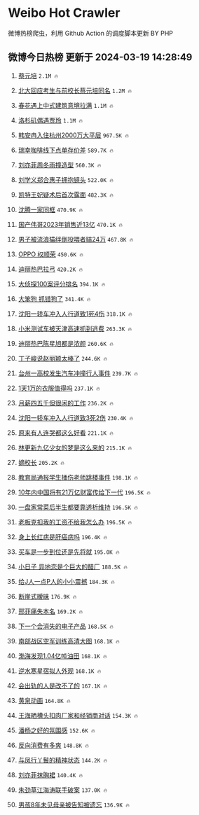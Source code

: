 # Weibo Hot Crawler 



微博热榜爬虫，利用 Github Action 的调度脚本更新 BY PHP 


## 微博今日热榜 更新于 2024-03-19 14:28:49 
1. [蔡元培](https://s.weibo.com/weibo?q=%E8%94%A1%E5%85%83%E5%9F%B9&t=31&band_rank=1&Refer=top) `2.1M 🔥` 

1. [北大回应考生与前校长蔡元培同名](https://s.weibo.com/weibo?q=%23%E5%8C%97%E5%A4%A7%E5%9B%9E%E5%BA%94%E8%80%83%E7%94%9F%E4%B8%8E%E5%89%8D%E6%A0%A1%E9%95%BF%E8%94%A1%E5%85%83%E5%9F%B9%E5%90%8C%E5%90%8D%23&t=31&band_rank=2&Refer=top) `1.2M 🔥` 

1. [春花遇上中式建筑意境拉满](https://s.weibo.com/weibo?q=%23%E6%98%A5%E8%8A%B1%E9%81%87%E4%B8%8A%E4%B8%AD%E5%BC%8F%E5%BB%BA%E7%AD%91%E6%84%8F%E5%A2%83%E6%8B%89%E6%BB%A1%23&t=31&band_rank=3&Refer=top) `1.1M 🔥` 

1. [洛杉矶偶遇贾玲](https://s.weibo.com/weibo?q=%23%E6%B4%9B%E6%9D%89%E7%9F%B6%E5%81%B6%E9%81%87%E8%B4%BE%E7%8E%B2%23&t=31&band_rank=4&Refer=top) `1.1M 🔥` 

1. [韩安冉入住杭州2000万大平层](https://s.weibo.com/weibo?q=%23%E9%9F%A9%E5%AE%89%E5%86%89%E5%85%A5%E4%BD%8F%E6%9D%AD%E5%B7%9E2000%E4%B8%87%E5%A4%A7%E5%B9%B3%E5%B1%82%23&t=31&band_rank=5&Refer=top) `967.5K 🔥` 

1. [瑞幸咖啡线下点单存价差](https://s.weibo.com/weibo?q=%23%E7%91%9E%E5%B9%B8%E5%92%96%E5%95%A1%E7%BA%BF%E4%B8%8B%E7%82%B9%E5%8D%95%E5%AD%98%E4%BB%B7%E5%B7%AE%23&t=31&band_rank=6&Refer=top) `589.7K 🔥` 

1. [刘亦菲周冬雨撞造型](https://s.weibo.com/weibo?q=%23%E5%88%98%E4%BA%A6%E8%8F%B2%E5%91%A8%E5%86%AC%E9%9B%A8%E6%92%9E%E9%80%A0%E5%9E%8B%23&t=31&band_rank=7&Refer=top) `560.3K 🔥` 

1. [刘学义郑合惠子拥抱镜头](https://s.weibo.com/weibo?q=%23%E5%88%98%E5%AD%A6%E4%B9%89%E9%83%91%E5%90%88%E6%83%A0%E5%AD%90%E6%8B%A5%E6%8A%B1%E9%95%9C%E5%A4%B4%23&t=31&band_rank=8&Refer=top) `522.0K 🔥` 

1. [凯特王妃疑术后首次露面](https://s.weibo.com/weibo?q=%23%E5%87%AF%E7%89%B9%E7%8E%8B%E5%A6%83%E7%96%91%E6%9C%AF%E5%90%8E%E9%A6%96%E6%AC%A1%E9%9C%B2%E9%9D%A2%23&t=31&band_rank=9&Refer=top) `482.3K 🔥` 

1. [沈腾一家同框](https://s.weibo.com/weibo?q=%23%E6%B2%88%E8%85%BE%E4%B8%80%E5%AE%B6%E5%90%8C%E6%A1%86%23&t=31&band_rank=10&Refer=top) `470.9K 🔥` 

1. [国产伟哥2023年销售近13亿](https://s.weibo.com/weibo?q=%23%E5%9B%BD%E4%BA%A7%E4%BC%9F%E5%93%A52023%E5%B9%B4%E9%94%80%E5%94%AE%E8%BF%9113%E4%BA%BF%23&t=31&band_rank=11&Refer=top) `470.1K 🔥` 

1. [男子被流浪猫绊倒投喂者赔24万](https://s.weibo.com/weibo?q=%23%E7%94%B7%E5%AD%90%E8%A2%AB%E6%B5%81%E6%B5%AA%E7%8C%AB%E7%BB%8A%E5%80%92%E6%8A%95%E5%96%82%E8%80%85%E8%B5%9424%E4%B8%87%23&t=31&band_rank=12&Refer=top) `467.8K 🔥` 

1. [OPPO 权顺荣](https://s.weibo.com/weibo?q=OPPO%20%E6%9D%83%E9%A1%BA%E8%8D%A3&t=31&band_rank=13&Refer=top) `450.6K 🔥` 

1. [迪丽热巴拉弓](https://s.weibo.com/weibo?q=%23%E8%BF%AA%E4%B8%BD%E7%83%AD%E5%B7%B4%E6%8B%89%E5%BC%93%23&t=31&band_rank=14&Refer=top) `420.2K 🔥` 

1. [大侦探100案评分排名](https://s.weibo.com/weibo?q=%E5%A4%A7%E4%BE%A6%E6%8E%A2100%E6%A1%88%E8%AF%84%E5%88%86%E6%8E%92%E5%90%8D&t=31&band_rank=15&Refer=top) `394.1K 🔥` 

1. [大笨狗 抓错狗了](https://s.weibo.com/weibo?q=%E5%A4%A7%E7%AC%A8%E7%8B%97%20%E6%8A%93%E9%94%99%E7%8B%97%E4%BA%86&t=31&band_rank=16&Refer=top) `341.4K 🔥` 

1. [沈阳一轿车冲入人行道致1死4伤](https://s.weibo.com/weibo?q=%23%E6%B2%88%E9%98%B3%E4%B8%80%E8%BD%BF%E8%BD%A6%E5%86%B2%E5%85%A5%E4%BA%BA%E8%A1%8C%E9%81%93%E8%87%B41%E6%AD%BB4%E4%BC%A4%23&t=31&band_rank=17&Refer=top) `318.1K 🔥` 

1. [小米测试车被天津高速抓到逃费](https://s.weibo.com/weibo?q=%23%E5%B0%8F%E7%B1%B3%E6%B5%8B%E8%AF%95%E8%BD%A6%E8%A2%AB%E5%A4%A9%E6%B4%A5%E9%AB%98%E9%80%9F%E6%8A%93%E5%88%B0%E9%80%83%E8%B4%B9%23&t=31&band_rank=18&Refer=top) `263.3K 🔥` 

1. [迪丽热巴陈星旭都是浓颜](https://s.weibo.com/weibo?q=%23%E8%BF%AA%E4%B8%BD%E7%83%AD%E5%B7%B4%E9%99%88%E6%98%9F%E6%97%AD%E9%83%BD%E6%98%AF%E6%B5%93%E9%A2%9C%23&t=31&band_rank=19&Refer=top) `260.6K 🔥` 

1. [丁子峻说赵丽颖太棒了](https://s.weibo.com/weibo?q=%23%E4%B8%81%E5%AD%90%E5%B3%BB%E8%AF%B4%E8%B5%B5%E4%B8%BD%E9%A2%96%E5%A4%AA%E6%A3%92%E4%BA%86%23&t=31&band_rank=20&Refer=top) `244.6K 🔥` 

1. [台州一高校发生汽车冲撞行人事件](https://s.weibo.com/weibo?q=%23%E5%8F%B0%E5%B7%9E%E4%B8%80%E9%AB%98%E6%A0%A1%E5%8F%91%E7%94%9F%E6%B1%BD%E8%BD%A6%E5%86%B2%E6%92%9E%E8%A1%8C%E4%BA%BA%E4%BA%8B%E4%BB%B6%23&t=31&band_rank=21&Refer=top) `239.7K 🔥` 

1. [1天1万的衣服值得吗](https://s.weibo.com/weibo?q=%231%E5%A4%A91%E4%B8%87%E7%9A%84%E8%A1%A3%E6%9C%8D%E5%80%BC%E5%BE%97%E5%90%97%23&t=31&band_rank=22&Refer=top) `237.1K 🔥` 

1. [月薪四五千但很闲的工作](https://s.weibo.com/weibo?q=%23%E6%9C%88%E8%96%AA%E5%9B%9B%E4%BA%94%E5%8D%83%E4%BD%86%E5%BE%88%E9%97%B2%E7%9A%84%E5%B7%A5%E4%BD%9C%23&t=31&band_rank=23&Refer=top) `236.2K 🔥` 

1. [沈阳一轿车冲入人行道致3死2伤](https://s.weibo.com/weibo?q=%23%E6%B2%88%E9%98%B3%E4%B8%80%E8%BD%BF%E8%BD%A6%E5%86%B2%E5%85%A5%E4%BA%BA%E8%A1%8C%E9%81%93%E8%87%B43%E6%AD%BB2%E4%BC%A4%23&t=31&band_rank=24&Refer=top) `230.4K 🔥` 

1. [原来有人连哭都这么好看](https://s.weibo.com/weibo?q=%E5%8E%9F%E6%9D%A5%E6%9C%89%E4%BA%BA%E8%BF%9E%E5%93%AD%E9%83%BD%E8%BF%99%E4%B9%88%E5%A5%BD%E7%9C%8B&t=31&band_rank=25&Refer=top) `221.1K 🔥` 

1. [林更新九亿少女的梦是这么来的](https://s.weibo.com/weibo?q=%23%E6%9E%97%E6%9B%B4%E6%96%B0%E4%B9%9D%E4%BA%BF%E5%B0%91%E5%A5%B3%E7%9A%84%E6%A2%A6%E6%98%AF%E8%BF%99%E4%B9%88%E6%9D%A5%E7%9A%84%23&t=31&band_rank=26&Refer=top) `215.1K 🔥` 

1. [嫡校长](https://s.weibo.com/weibo?q=%E5%AB%A1%E6%A0%A1%E9%95%BF&t=31&band_rank=27&Refer=top) `205.2K 🔥` 

1. [教育局通报学生捅伤老师跳楼事件](https://s.weibo.com/weibo?q=%23%E6%95%99%E8%82%B2%E5%B1%80%E9%80%9A%E6%8A%A5%E5%AD%A6%E7%94%9F%E6%8D%85%E4%BC%A4%E8%80%81%E5%B8%88%E8%B7%B3%E6%A5%BC%E4%BA%8B%E4%BB%B6%23&t=31&band_rank=28&Refer=top) `198.1K 🔥` 

1. [10年内中国将有21万亿财富传给下一代](https://s.weibo.com/weibo?q=%2310%E5%B9%B4%E5%86%85%E4%B8%AD%E5%9B%BD%E5%B0%86%E6%9C%8921%E4%B8%87%E4%BA%BF%E8%B4%A2%E5%AF%8C%E4%BC%A0%E7%BB%99%E4%B8%8B%E4%B8%80%E4%BB%A3%23&t=31&band_rank=29&Refer=top) `196.5K 🔥` 

1. [一盘家常菜后半生都要靠透析维持](https://s.weibo.com/weibo?q=%23%E4%B8%80%E7%9B%98%E5%AE%B6%E5%B8%B8%E8%8F%9C%E5%90%8E%E5%8D%8A%E7%94%9F%E9%83%BD%E8%A6%81%E9%9D%A0%E9%80%8F%E6%9E%90%E7%BB%B4%E6%8C%81%23&t=31&band_rank=30&Refer=top) `196.5K 🔥` 

1. [老板克扣我的工资不给我怎么办](https://s.weibo.com/weibo?q=%23%E8%80%81%E6%9D%BF%E5%85%8B%E6%89%A3%E6%88%91%E7%9A%84%E5%B7%A5%E8%B5%84%E4%B8%8D%E7%BB%99%E6%88%91%E6%80%8E%E4%B9%88%E5%8A%9E%23&t=31&band_rank=31&Refer=top) `196.5K 🔥` 

1. [身上长红痣是肝癌痣吗](https://s.weibo.com/weibo?q=%23%E8%BA%AB%E4%B8%8A%E9%95%BF%E7%BA%A2%E7%97%A3%E6%98%AF%E8%82%9D%E7%99%8C%E7%97%A3%E5%90%97%23&t=31&band_rank=32&Refer=top) `196.4K 🔥` 

1. [买车是一步到位还是先将就](https://s.weibo.com/weibo?q=%23%E4%B9%B0%E8%BD%A6%E6%98%AF%E4%B8%80%E6%AD%A5%E5%88%B0%E4%BD%8D%E8%BF%98%E6%98%AF%E5%85%88%E5%B0%86%E5%B0%B1%23&t=31&band_rank=33&Refer=top) `195.0K 🔥` 

1. [小日子 异地恋是个巨大的醋厂](https://s.weibo.com/weibo?q=%E5%B0%8F%E6%97%A5%E5%AD%90%20%E5%BC%82%E5%9C%B0%E6%81%8B%E6%98%AF%E4%B8%AA%E5%B7%A8%E5%A4%A7%E7%9A%84%E9%86%8B%E5%8E%82&t=31&band_rank=34&Refer=top) `188.5K 🔥` 

1. [给J人一点P人的小小震撼](https://s.weibo.com/weibo?q=%23%E7%BB%99J%E4%BA%BA%E4%B8%80%E7%82%B9P%E4%BA%BA%E7%9A%84%E5%B0%8F%E5%B0%8F%E9%9C%87%E6%92%BC%23&t=31&band_rank=35&Refer=top) `184.3K 🔥` 

1. [断崖式暧昧](https://s.weibo.com/weibo?q=%E6%96%AD%E5%B4%96%E5%BC%8F%E6%9A%A7%E6%98%A7&t=31&band_rank=36&Refer=top) `176.9K 🔥` 

1. [邢菲痛失本名](https://s.weibo.com/weibo?q=%E9%82%A2%E8%8F%B2%E7%97%9B%E5%A4%B1%E6%9C%AC%E5%90%8D&t=31&band_rank=37&Refer=top) `169.2K 🔥` 

1. [下一个会消失的电子产品](https://s.weibo.com/weibo?q=%23%E4%B8%8B%E4%B8%80%E4%B8%AA%E4%BC%9A%E6%B6%88%E5%A4%B1%E7%9A%84%E7%94%B5%E5%AD%90%E4%BA%A7%E5%93%81%23&t=31&band_rank=38&Refer=top) `168.5K 🔥` 

1. [南部战区空军训练高清大图](https://s.weibo.com/weibo?q=%23%E5%8D%97%E9%83%A8%E6%88%98%E5%8C%BA%E7%A9%BA%E5%86%9B%E8%AE%AD%E7%BB%83%E9%AB%98%E6%B8%85%E5%A4%A7%E5%9B%BE%23&t=31&band_rank=39&Refer=top) `168.1K 🔥` 

1. [渤海发现1.04亿吨油田](https://s.weibo.com/weibo?q=%23%E6%B8%A4%E6%B5%B7%E5%8F%91%E7%8E%B01.04%E4%BA%BF%E5%90%A8%E6%B2%B9%E7%94%B0%23&t=31&band_rank=40&Refer=top) `168.1K 🔥` 

1. [逆水寒星宿拟人外观](https://s.weibo.com/weibo?q=%23%E9%80%86%E6%B0%B4%E5%AF%92%E6%98%9F%E5%AE%BF%E6%8B%9F%E4%BA%BA%E5%A4%96%E8%A7%82%23&t=31&band_rank=41&Refer=top) `168.1K 🔥` 

1. [会出轨的人是改不了的](https://s.weibo.com/weibo?q=%E4%BC%9A%E5%87%BA%E8%BD%A8%E7%9A%84%E4%BA%BA%E6%98%AF%E6%94%B9%E4%B8%8D%E4%BA%86%E7%9A%84&t=31&band_rank=42&Refer=top) `167.1K 🔥` 

1. [黄泉动画](https://s.weibo.com/weibo?q=%23%E9%BB%84%E6%B3%89%E5%8A%A8%E7%94%BB%23&t=31&band_rank=43&Refer=top) `164.8K 🔥` 

1. [王海晒槽头扣肉厂家和经销商对话](https://s.weibo.com/weibo?q=%23%E7%8E%8B%E6%B5%B7%E6%99%92%E6%A7%BD%E5%A4%B4%E6%89%A3%E8%82%89%E5%8E%82%E5%AE%B6%E5%92%8C%E7%BB%8F%E9%94%80%E5%95%86%E5%AF%B9%E8%AF%9D%23&t=31&band_rank=44&Refer=top) `154.3K 🔥` 

1. [潘杨之好的氛围感](https://s.weibo.com/weibo?q=%23%E6%BD%98%E6%9D%A8%E4%B9%8B%E5%A5%BD%E7%9A%84%E6%B0%9B%E5%9B%B4%E6%84%9F%23&t=31&band_rank=45&Refer=top) `152.6K 🔥` 

1. [反向消费有多爽](https://s.weibo.com/weibo?q=%23%E5%8F%8D%E5%90%91%E6%B6%88%E8%B4%B9%E6%9C%89%E5%A4%9A%E7%88%BD%23&t=31&band_rank=46&Refer=top) `148.8K 🔥` 

1. [与凤行丫鬟的精神状态](https://s.weibo.com/weibo?q=%23%E4%B8%8E%E5%87%A4%E8%A1%8C%E4%B8%AB%E9%AC%9F%E7%9A%84%E7%B2%BE%E7%A5%9E%E7%8A%B6%E6%80%81%23&t=31&band_rank=47&Refer=top) `144.2K 🔥` 

1. [刘亦菲抹胸裙](https://s.weibo.com/weibo?q=%23%E5%88%98%E4%BA%A6%E8%8F%B2%E6%8A%B9%E8%83%B8%E8%A3%99%23&t=31&band_rank=48&Refer=top) `140.4K 🔥` 

1. [朱劲草江海涛联手破案](https://s.weibo.com/weibo?q=%E6%9C%B1%E5%8A%B2%E8%8D%89%E6%B1%9F%E6%B5%B7%E6%B6%9B%E8%81%94%E6%89%8B%E7%A0%B4%E6%A1%88&t=31&band_rank=49&Refer=top) `137.0K 🔥` 

1. [男孩8年未见母亲被告知被遗忘](https://s.weibo.com/weibo?q=%23%E7%94%B7%E5%AD%A98%E5%B9%B4%E6%9C%AA%E8%A7%81%E6%AF%8D%E4%BA%B2%E8%A2%AB%E5%91%8A%E7%9F%A5%E8%A2%AB%E9%81%97%E5%BF%98%23&t=31&band_rank=50&Refer=top) `136.9K 🔥` 

